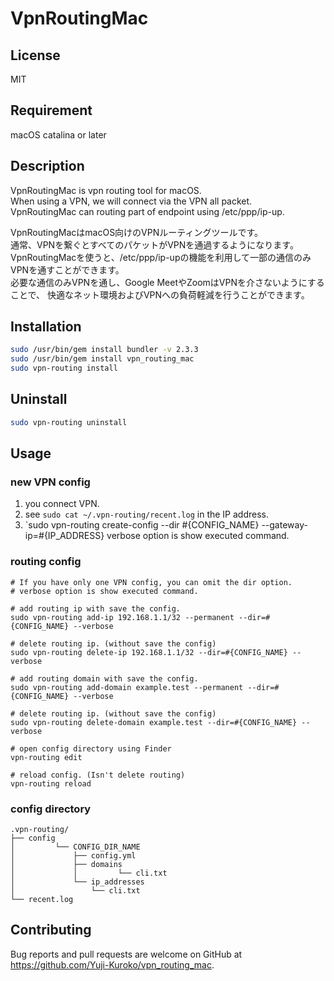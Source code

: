 # VpnRoutingMac

## License

MIT

## Requirement

macOS catalina or later

## Description

VpnRoutingMac is vpn routing tool for macOS.  
When using a VPN, we will connect via the VPN all packet.  
VpnRoutingMac can routing part of endpoint using /etc/ppp/ip-up.

VpnRoutingMacはmacOS向けのVPNルーティングツールです。  
通常、VPNを繋ぐとすべてのパケットがVPNを通過するようになります。  
VpnRoutingMacを使うと、/etc/ppp/ip-upの機能を利用して一部の通信のみVPNを通すことができます。  
必要な通信のみVPNを通し、Google MeetやZoomはVPNを介さないようにすることで、
快適なネット環境およびVPNへの負荷軽減を行うことができます。

## Installation

```bash
sudo /usr/bin/gem install bundler -v 2.3.3
sudo /usr/bin/gem install vpn_routing_mac
sudo vpn-routing install
```

## Uninstall

```bash
sudo vpn-routing uninstall
```

## Usage

### new VPN config

1. you connect VPN.
2. see `sudo cat ~/.vpn-routing/recent.log` in the IP address.
3. `sudo vpn-routing create-config --dir #{CONFIG_NAME} --gateway-ip=#{IP_ADDRESS}
   verbose option is show executed command.
### routing config

```
# If you have only one VPN config, you can omit the dir option.
# verbose option is show executed command.
 
# add routing ip with save the config.
sudo vpn-routing add-ip 192.168.1.1/32 --permanent --dir=#{CONFIG_NAME} --verbose

# delete routing ip. (without save the config)
sudo vpn-routing delete-ip 192.168.1.1/32 --dir=#{CONFIG_NAME} --verbose

# add routing domain with save the config.
sudo vpn-routing add-domain example.test --permanent --dir=#{CONFIG_NAME} --verbose

# delete routing ip. (without save the config)
sudo vpn-routing delete-domain example.test --dir=#{CONFIG_NAME} --verbose

# open config directory using Finder
vpn-routing edit

# reload config. (Isn't delete routing)
vpn-routing reload
```

### config directory

```
.vpn-routing/
├── config
│         └── CONFIG_DIR_NAME
│             ├── config.yml
│             ├── domains
│             │         └── cli.txt
│             └── ip_addresses
│                 └── cli.txt
└── recent.log
```

## Contributing

Bug reports and pull requests are welcome on GitHub at https://github.com/Yuji-Kuroko/vpn_routing_mac.

